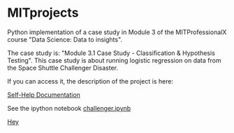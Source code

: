 # MITprojects

Python implementation of a case study in Module 3 of the MITProfessionalX course "Data Science: Data to insights". 

The case study is: "Module 3.1 Case Study - Classification & Hypothesis Testing". This case study is about running logistic regression on data from the Space Shuttle Challenger Disaster. 

If you can access it, the description of the project is here:

[Self-Help Documentation](https://mitprofessionalx.mit.edu/courses/course-v1:MITProfessionalX+DSx+2017_T2/courseware/c14cac7d901d4fd0b305a6dff564e7d6/e0314c3394dd4d75bcf03c2626b861d0/?activate_block_id=block-v1%3AMITProfessionalX%2BDSx%2B2017_T2%2Btype%40sequential%2Bblock%40e0314c3394dd4d75bcf03c2626b861d0)

See the ipython notebook 
[challenger.ipynb](https://github.com/aless80/ChallengerSpaceShuttle/blob/master/challenger.ipynb)


[Hey](https://mitprofessionalx.mit.edu/courses/course-v1:MITProfessionalX+DSx+2017_T2/courseware/c14cac7d901d4fd0b305a6dff564e7d6/e0314c3394dd4d75bcf03c2626b861d0/?activate_block_id=block-v1%3AMITProfessionalX%2BDSx%2B2017_T2%2Btype%40sequential%2Bblock%40e0314c3394dd4d75bcf03c2626b861d0)

